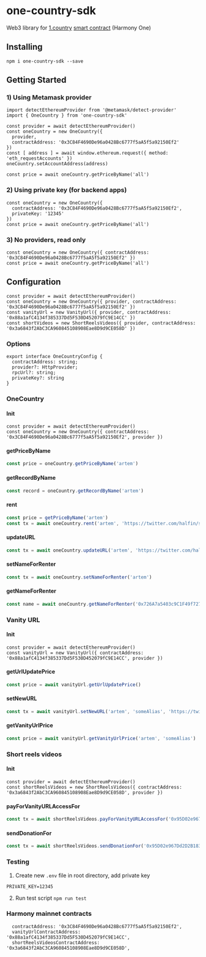 # one-country-sdk

Web3 library for [1.country](https://1.country/) [smart contract](https://github.com/harmony-one/.1.country) (Harmony One)

## Installing
```shell
npm i one-country-sdk --save
```

## Getting Started
### 1) Using Metamask provider
```shell
import detectEthereumProvider from '@metamask/detect-provider'
import { OneCountry } from 'one-country-sdk'

const provider = await detectEthereumProvider()
const oneCountry = new OneCountry({
  provider,
  contractAddress: '0x3C84F4690De96a0428Bc6777f5aA5f5a92150Ef2'
})
const [ address ] = await window.ethereum.request({ method: 'eth_requestAccounts' })
oneCountry.setAccountAddress(address)

const price = await oneCountry.getPriceByName('all')
```

### 2) Using private key (for backend apps)
```shell
const oneCountry = new OneCountry({
  contractAddress: '0x3C84F4690De96a0428Bc6777f5aA5f5a92150Ef2',
  privateKey: '12345'
})
const price = await oneCountry.getPriceByName('all')
```

### 3) No providers, read only
```shell
const oneCountry = new OneCountry({ contractAddress: '0x3C84F4690De96a0428Bc6777f5aA5f5a92150Ef2' })
const price = await oneCountry.getPriceByName('all')
```

## Configuration
```shell
const provider = await detectEthereumProvider()
const oneCountry = new OneCountry({ provider, contractAddress: '0x3C84F4690De96a0428Bc6777f5aA5f5a92150Ef2' })
const vanityUrl = new VanityUrl({ provider, contractAddress: '0x88a1afC4134f385337Dd5F530D452079fC9E14CC' })
const shortVideos = new ShortReelsVideos({ provider, contractAddress: '0x3a6843f2AbC3CA960845108908Eae8D9d9CE058D' })
```

### Options
```shell
export interface OneCountryConfig {
  contractAddress: string;
  provider?: HttpProvider;
  rpcUrl?: string;
  privateKey?: string
}
```

### OneCountry
#### Init
```shell
const provider = await detectEthereumProvider()
const oneCountry = new OneCountry({ contractAddress: '0x3C84F4690De96a0428Bc6777f5aA5f5a92150Ef2', provider })
```

#### getPriceByName
```javascript
const price = oneCountry.getPriceByName('artem')
```

#### getRecordByName
```javascript
const record = oneCountry.getRecordByName('artem')
```

#### rent
```javascript
const price = getPriceByName('artem')
const tx = await oneCountry.rent('artem', 'https://twitter.com/halfin/status/1072874040', price)
```

#### updateURL
```javascript
const tx = await oneCountry.updateURL('artem', 'https://twitter.com/halfin/status/321214052')
```

#### setNameForRenter
```javascript
const tx = await oneCountry.setNameForRenter('artem')
```

#### getNameForRenter
```javascript
const name = await oneCountry.getNameForRenter('0x726A7a5403c9C1F49f72789794358A2FfdacCA85')
```

### Vanity URL
#### Init
```shell
const provider = await detectEthereumProvider()
const vanityUrl = new VanityUrl({ contractAddress: '0x88a1afC4134f385337Dd5F530D452079fC9E14CC', provider })
```
#### getUrlUpdatePrice
```javascript
const price = await vanityUrl.getUrlUpdatePrice()
```

#### setNewURL
```javascript
const tx = await vanityUrl.setNewURL('artem', 'someAlias', 'https://twitter.com', '1000000000000000000')
```

#### getVanityUrlPrice
```javascript
const price = await vanityUrl.getVanityUrlPrice('artem', 'someAlias')
```

### Short reels videos
#### Init
```shell
const provider = await detectEthereumProvider()
const shortReelsVideos = new ShortReelsVideos({ contractAddress: '0x3a6843f2AbC3CA960845108908Eae8D9d9CE058D', provider })
```
#### payForVanityURLAccessFor
```javascript
const tx = await shortReelsVideos.payForVanityURLAccessFor('0x95D02e967Dd2D2B1839347e0B84E59136b11A073', 'artem', 'someAlias', '1000000000000000000', 12345)
```

#### sendDonationFor
```javascript
const tx = await shortReelsVideos.sendDonationFor('0x95D02e967Dd2D2B1839347e0B84E59136b11A073', 'artem', 'someAlias', '1000000000000000000')
```

### Testing
1) Create new `.env` file in root directory, add private key
```
PRIVATE_KEY=12345
```
2) Run test script `npm run test`

### Harmony mainnet contracts
```
  contractAddress: '0x3C84F4690De96a0428Bc6777f5aA5f5a92150Ef2',
  vanityUrlContractAddress: '0x88a1afC4134f385337Dd5F530D452079fC9E14CC',
  shortReelsVideosContractAddress: '0x3a6843f2AbC3CA960845108908Eae8D9d9CE058D',
```
